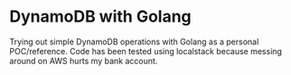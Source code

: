# DynamoDB with Golang

Trying out simple DynamoDB operations with Golang as a personal POC/reference. Code has been tested using localstack because messing around on AWS hurts my bank account.

